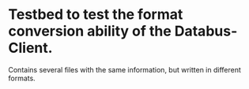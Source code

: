 # Testbed to test the format conversion ability of the Databus-Client.
Contains several files with the same information, but written in different formats.
